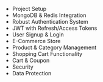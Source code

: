 -    Project Setup
-    MongoDB & Redis Integration
-    Robust Authentication System
-   JWT with Refresh/Access Tokens
-    User Signup & Login
-    E-Commerce Store
-    Product & Category Management
-    Shopping Cart Functionality
-    Cart & Coupon
-    Security
-    Data Protection
